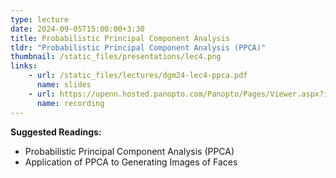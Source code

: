 ```yaml
---
type: lecture
date: 2024-09-05T15:00:00+3:30
title: Probabilistic Principal Component Analysis 
tldr: "Probabilistic Principal Component Analysis (PPCA)"
thumbnail: /static_files/presentations/lec4.png
links: 
    - url: /static_files/lectures/dgm24-lec4-ppca.pdf
      name: slides
    - url: https://upenn.hosted.panopto.com/Panopto/Pages/Viewer.aspx?id=e7db623c-8a23-4851-981b-b1e3017b7586
      name: recording
---
```

**Suggested Readings:**
- Probabilistic Principal Component Analysis (PPCA)
- Application of PPCA to Generating Images of Faces